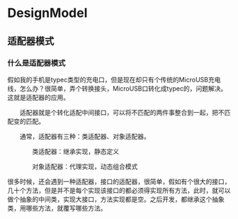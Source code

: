 # DesignModel

## 适配器模式

### 什么是适配器模式

假如我的手机是typec类型的充电口，但是现在却只有个传统的MicroUSB充电线，怎么办？很简单，弄个转换接头，MicroUSB口转化成typec的，问题解决。这就是适配器的应用。

　　适配器就是个转化适配中间接口，可以将不匹配的两件事整合到一起，把不匹配变的匹配。

　　通常，适配器有三种：类适配器、对象适配器。

　　　　类适配器：继承实现，静态定义

　　　　对象适配器：代理实现，动态组合模式

很多时候，还会遇到一种适配器，接口的适配器，很简单，假如有个很大的接口，几十个方法，但是并不是每个实现该接口的都必须得实现所有方法，此时，就可以做个抽象的中间类，实现大接口，方法实现都是空。之后开发，都继承这个抽象类，用哪些方法，就覆写哪些方法。
